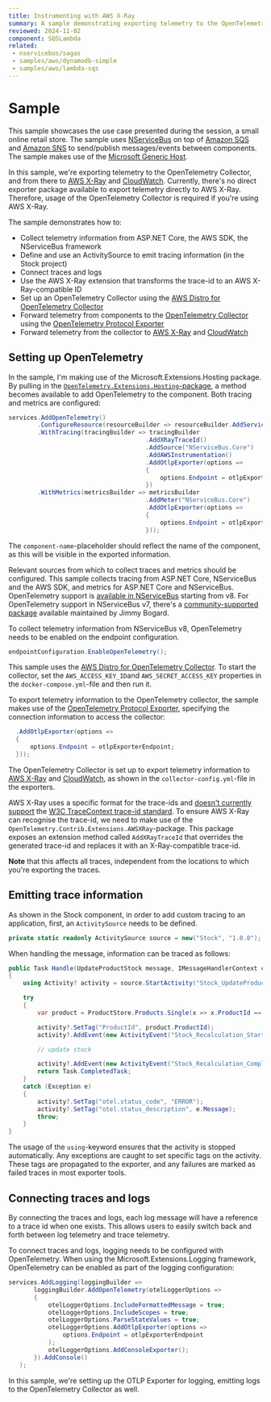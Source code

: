 ```yaml
---
title: Instrumenting with AWS X-Ray
summary: A sample demonstrating exporting telemetry to the OpenTelemetry Collector, and from there to AWS X-Ray and CloudWatch
reviewed: 2024-11-02
component: SQSLambda
related:
 - nservicebus/sagas
 - samples/aws/dynamodb-simple
 - samples/aws/lambda-sqs
---
```


# Sample

This sample showcases the use case presented during the session, a small online retail store. The sample uses [NServiceBus](https://docs.particular.net/) on top of [Amazon SQS](https://docs.aws.amazon.com/AWSSimpleQueueService/latest/SQSDeveloperGuide/welcome.html) and [Amazon SNS](https://docs.aws.amazon.com/sns/latest/dg/welcome.html) to send/publish messages/events between components. The sample makes use of the [Microsoft Generic Host](https://docs.microsoft.com/en-us/dotnet/core/extensions/generic-host).

In this sample, we're exporting telemetry to the OpenTelemetry Collector, and from there to [AWS X-Ray](https://docs.aws.amazon.com/xray/latest/devguide/aws-xray.html) and [CloudWatch](https://docs.aws.amazon.com/cloudwatch/). Currently, there's no direct exporter package available to export telemetry directly to AWS X-Ray. Therefore, usage of the OpenTelemetry Collector is required if you're using AWS X-Ray.

The sample demonstrates how to:

- Collect telemetry information from ASP.NET Core, the AWS SDK, the NServiceBus framework
- Define and use an ActivitySource to emit tracing information (in the Stock project)
- Connect traces and logs
- Use the AWS X-Ray extension that transforms the trace-id to an AWS X-Ray-compatible ID
- Set up an OpenTelemetry Collector using the [AWS Distro for OpenTelemetry Collector](https://aws-otel.github.io/docs/getting-started/collector)
- Forward telemetry from components to the [OpenTelemetry Collector](https://opentelemetry.io/docs/collector/) using the [OpenTelemetry Protocol Exporter](https://opentelemetry.io/docs/specs/otel/protocol/exporter/)
- Forward telemetry from the collector to [AWS X-Ray](https://docs.aws.amazon.com/xray/latest/devguide/aws-xray.html) and [CloudWatch](https://docs.aws.amazon.com/cloudwatch/)

## Setting up OpenTelemetry

In the sample, I'm making use of the Microsoft.Extensions.Hosting package. By pulling in the [`OpenTelemetry.Extensions.Hosting`-package](https://www.nuget.org/packages/OpenTelemetry.Extensions.Hosting), a method becomes available to add OpenTelemetry to the component.
Both tracing and metrics are configured:

``` c#
services.AddOpenTelemetry()
        .ConfigureResource(resourceBuilder => resourceBuilder.AddService("component-name"))
        .WithTracing(tracingBuilder => tracingBuilder
                                      .AddXRayTraceId()
                                      .AddSource("NServiceBus.Core")
                                      .AddAWSInstrumentation()
                                      .AddOtlpExporter(options =>
                                      {
                                          options.Endpoint = otlpExporterEndpoint;
                                      })
        .WithMetrics(metricsBuilder => metricsBuilder
                                      .AddMeter("NServiceBus.Core")
                                      .AddOtlpExporter(options =>
                                      {
                                          options.Endpoint = otlpExporterEndpoint;
                                      }));
```

The `component-name`-placeholder should reflect the name of the component, as this will be visible in the exported information.

Relevant sources from which to collect traces and metrics should be configured. This sample collects tracing from ASP.NET Core, NServiceBus and the AWS SDK, and metrics for ASP.NET Core and NServiceBus.
OpenTelemetry support is [available in NServiceBus](https://docs.particular.net/nservicebus/operations/opentelemetry?version=core_8) starting from v8. For OpenTelemetry support in NServiceBus v7, there's a [community-supported package](https://github.com/jbogard/NServiceBus.Extensions.Diagnostics) available maintained by Jimmy Bogard.

To collect telemetry information from NServiceBus v8, OpenTelemetry needs to be enabled on the endpoint configuration.

``` c#
endpointConfiguration.EnableOpenTelemetry();
```

This sample uses the [AWS Distro for OpenTelemetry Collector](https://aws-otel.github.io/docs/getting-started/collector).
To start the collector, set the `AWS_ACCESS_KEY_ID`and `AWS_SECRET_ACCESS_KEY` properties in the `docker-compose.yml`-file and then run it.

To export telemetry information to the OpenTelemetry collector, the sample makes use of the [OpenTelemetry Protocol Exporter](https://opentelemetry.io/docs/specs/otel/protocol/exporter/), specifying the connection information to access the collector:

``` c#
  .AddOtlpExporter(options =>
  {
      options.Endpoint = otlpExporterEndpoint;
  }));
```

The OpenTelemetry Collector is set up to export telemetry information to [AWS X-Ray](https://docs.aws.amazon.com/xray/latest/devguide/aws-xray.html) and [CloudWatch](https://docs.aws.amazon.com/cloudwatch/), as shown in the `collector-config.yml`-file in the exporters.

AWS X-Ray uses a specific format for the trace-ids and [doesn't currently support](https://aws-otel.github.io/docs/getting-started/dotnet-sdk/trace-manual-instr#installation) the [W3C TraceContext trace-id standard](https://www.w3.org/TR/trace-context/#traceparent-header). To ensure AWS X-Ray can recognise the trace-id, we need to make use of the `OpenTelemetry.Contrib.Extensions.AWSXRay`-package. This package exposes an extension method called `AddXRayTraceId` that overrides the generated trace-id and replaces it with an X-Ray-compatible trace-id.

**Note** that this affects all traces, independent from the locations to which you're exporting the traces.

## Emitting trace information

As shown in the Stock component, in order to add custom tracing to an application, first, an `ActivitySource` needs to be defined.

``` c#
private static readonly ActivitySource source = new("Stock", "1.0.0");
````

When handling the message, information can be traced as follows:

``` c#
public Task Handle(UpdateProductStock message, IMessageHandlerContext context)
{
    using Activity? activity = source.StartActivity("Stock_UpdateProductStock");

    try 
    {
        var product = ProductStore.Products.Single(x => x.ProductId == message.ProductId);

        activity?.SetTag("ProductId", product.ProductId);
        activity?.AddEvent(new ActivityEvent("Stock_Recalculation_Starting"));

        // update stock

        activity?.AddEvent(new ActivityEvent("Stock_Recalculation_Completed"));
        return Task.CompletedTask;
    }
    catch (Exception e)
    {
        activity?.SetTag("otel.status_code", "ERROR");
        activity?.SetTag("otel.status_description", e.Message);
        throw;
    }
}
```

The usage of the `using`-keyword ensures that the activity is stopped automatically.
Any exceptions are caught to set specific tags on the activity. These tags are propagated to the exporter, and any failures are marked as failed traces in most exporter tools.

## Connecting traces and logs

By connecting the traces and logs, each log message will have a reference to a trace id when one exists. This allows users to easily switch back and forth between log telemetry and trace telemetry.

To connect traces and logs, logging needs to be configured with OpenTelemetry. When using the Microsoft.Extensions.Logging framework, OpenTelemetry can be enabled as part of the logging configuration:

``` c#
services.AddLogging(loggingBuilder =>
       loggingBuilder.AddOpenTelemetry(otelLoggerOptions =>
       {
           otelLoggerOptions.IncludeFormattedMessage = true;
           otelLoggerOptions.IncludeScopes = true;
           otelLoggerOptions.ParseStateValues = true;
           otelLoggerOptions.AddOtlpExporter(options =>
               options.Endpoint = otlpExporterEndpoint
           );
           otelLoggerOptions.AddConsoleExporter();
       }).AddConsole()
   );
```

In this sample, we're setting up the OTLP Exporter for logging, emitting logs to the OpenTelemetry Collector as well.